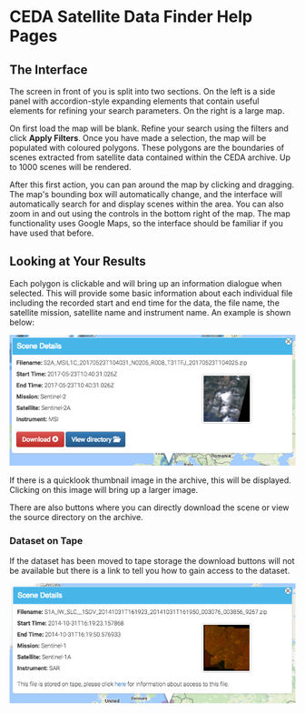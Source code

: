 CEDA Satellite Data Finder Help Pages
==============================

The Interface
-------------

The screen in front of you is split into two sections. On the left
is a side panel with accordion-style expanding elements that contain
useful elements for refining your search parameters. On the right is a
large map.

On first load the map will be blank. Refine your search using the filters and click **Apply Filters**. 
Once you have made a selection, the map will be populated with coloured polygons. 
These polygons are the boundaries of scenes extracted from satellite data
contained within the CEDA archive. Up to 1000 scenes will be rendered.

After this first action, you can pan around the map by clicking and dragging. The map's
bounding box will automatically change, and the interface will automatically
search for and display scenes within the area. You can also zoom in and out
using the controls in the bottom right of the map. The map functionality uses Google Maps, so
the interface should be familiar if you have used that before.


Looking at Your Results
-----------------------

Each polygon is clickable and will bring up an information dialogue when
selected. This will provide some basic information about each individual file
including the recorded start and end time for the data, the file name, the satellite mission,
satellite name and instrument name. An example is shown below:

![alt text][Infowindow Screenshot]

[Infowindow Screenshot]: ./images/InfowindowScreenshot.png "Infowindow Example"

If there is a quicklook thumbnail image in the archive, this will be displayed.
Clicking on this image will bring up a larger image.

There are also buttons where you can directly download the scene or view the source directory on the archive.

### Dataset on Tape

If the dataset has been moved to tape storage the download buttons will not be available 
but there is a link to tell you how to gain access to the dataset.

![alt text][DatasetOnTape Screenshot]

[DatasetOnTape Screenshot]: ./images/DatasetOnTapeScreenshot.png "Infowindow Example - Datset on Tape"